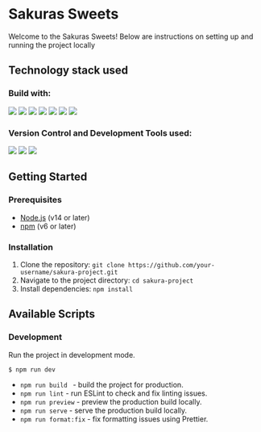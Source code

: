 # Sakuras Sweets

Welcome to the Sakuras Sweets! Below are instructions on setting up and running the project locally

## Technology stack used
### Build with:
<img src="https://img.shields.io/badge/TypeScript-3178c6?logo=typescript&logoColor=white&style=ShieldStyle" /> <img src="https://img.shields.io/badge/React-4FACDF?logo=react&logoColor=white&style=ShieldStyle" /> <img src="https://img.shields.io/badge/JavaScript-F7DF1E?logo=javascript&logoColor=white&style=ShieldStyle" /> <img src="https://img.shields.io/badge/HTML-E34F26?logo=html5&logoColor=white&style=ShieldStyle" /> <img src="https://img.shields.io/badge/CSS-2971A3?logo=css3&logoColor=ColorName&style=ShieldStyle" /> <img src="https://img.shields.io/badge/Node.js-38883D?logo=node.js&logoColor=white&style=ShieldStyle" />
<img src="https://img.shields.io/badge/WebPack-3178c6?logo=webpack&logoColor=ColorName&style=ShieldStyle" />
### Version Control and Development Tools used:
<img src="https://img.shields.io/badge/Git-DC4936?logo=git&logoColor=white&style=ShieldStyle" /> <img src="https://img.shields.io/badge/GitHub-1A1C1E?logo=github&logoColor=white&style=ShieldStyle" /> <img src="https://img.shields.io/badge/Visual Studio Code-0C72C5?logo=visual studio code&logoColor=white&style=ShieldStyle" />

## Getting Started

### Prerequisites
- [Node.js](https://nodejs.org/) (v14 or later)
- [npm](https://www.npmjs.com/) (v6 or later)

### Installation
1. Clone the repository: `git clone https://github.com/your-username/sakura-project.git`
2. Navigate to the project directory: `cd sakura-project`
3. Install dependencies: `npm install`

## Available Scripts

### Development
Run the project in development mode.
```
$ npm run dev
```
- `npm run build ` - build the project for production.
- `npm run lint` - run ESLint to check and fix linting issues.
- `npm run preview` - preview the production build locally.
- `npm run serve` - serve the production build locally.
- `npm run format:fix` - fix formatting issues using Prettier.

